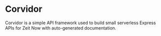 # Corvidor
Corvidor is a simple API framework used to build small serverless Express APIs for Zeit Now with auto-generated documentation.